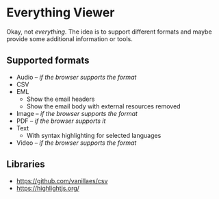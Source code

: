 # Everything Viewer

Okay, not *everything*. The idea is to support different formats and maybe provide some additional information or tools.


## Supported formats

* Audio – *if the browser supports the format*
* CSV
* EML
	* Show the email headers
	* Show the email body with external resources removed
* Image – *if the browser supports the format*
* PDF – *if the browser supports it*
* Text
	* With syntax highlighting for selected languages
* Video – *if the browser supports the format*


## Libraries

* https://github.com/vanillaes/csv
* https://highlightjs.org/
